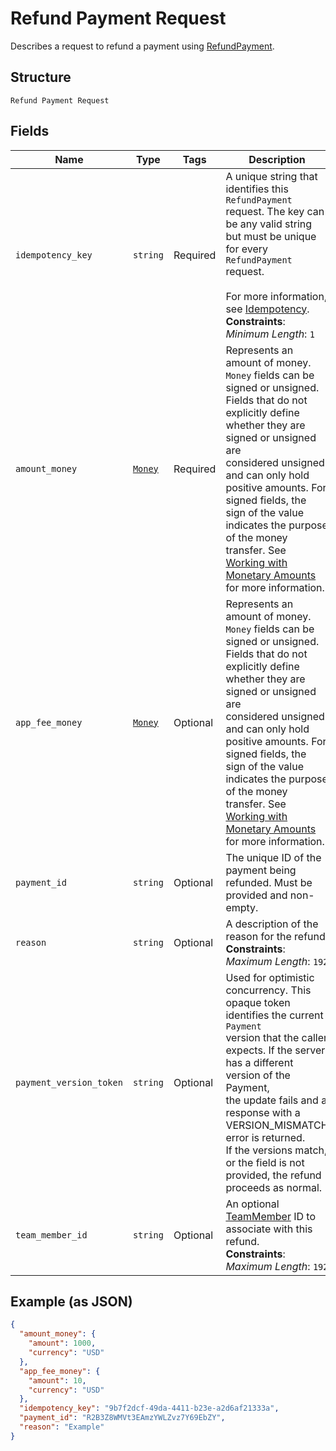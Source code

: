 
# Refund Payment Request

Describes a request to refund a payment using [RefundPayment](../../doc/api/refunds.md#refund-payment).

## Structure

`Refund Payment Request`

## Fields

| Name | Type | Tags | Description |
|  --- | --- | --- | --- |
| `idempotency_key` | `string` | Required | A unique string that identifies this `RefundPayment` request. The key can be any valid string<br>but must be unique for every `RefundPayment` request.<br><br>For more information, see [Idempotency](../../https://developer.squareup.com/docs/working-with-apis/idempotency).<br>**Constraints**: *Minimum Length*: `1` |
| `amount_money` | [`Money`](../../doc/models/money.md) | Required | Represents an amount of money. `Money` fields can be signed or unsigned.<br>Fields that do not explicitly define whether they are signed or unsigned are<br>considered unsigned and can only hold positive amounts. For signed fields, the<br>sign of the value indicates the purpose of the money transfer. See<br>[Working with Monetary Amounts](../../https://developer.squareup.com/docs/build-basics/working-with-monetary-amounts)<br>for more information. |
| `app_fee_money` | [`Money`](../../doc/models/money.md) | Optional | Represents an amount of money. `Money` fields can be signed or unsigned.<br>Fields that do not explicitly define whether they are signed or unsigned are<br>considered unsigned and can only hold positive amounts. For signed fields, the<br>sign of the value indicates the purpose of the money transfer. See<br>[Working with Monetary Amounts](../../https://developer.squareup.com/docs/build-basics/working-with-monetary-amounts)<br>for more information. |
| `payment_id` | `string` | Optional | The unique ID of the payment being refunded. Must be provided and non-empty. |
| `reason` | `string` | Optional | A description of the reason for the refund.<br>**Constraints**: *Maximum Length*: `192` |
| `payment_version_token` | `string` | Optional | Used for optimistic concurrency. This opaque token identifies the current `Payment`<br>version that the caller expects. If the server has a different version of the Payment,<br>the update fails and a response with a VERSION_MISMATCH error is returned.<br>If the versions match, or the field is not provided, the refund proceeds as normal. |
| `team_member_id` | `string` | Optional | An optional [TeamMember](../../doc/models/team-member.md) ID to associate with this refund.<br>**Constraints**: *Maximum Length*: `192` |

## Example (as JSON)

```json
{
  "amount_money": {
    "amount": 1000,
    "currency": "USD"
  },
  "app_fee_money": {
    "amount": 10,
    "currency": "USD"
  },
  "idempotency_key": "9b7f2dcf-49da-4411-b23e-a2d6af21333a",
  "payment_id": "R2B3Z8WMVt3EAmzYWLZvz7Y69EbZY",
  "reason": "Example"
}
```

